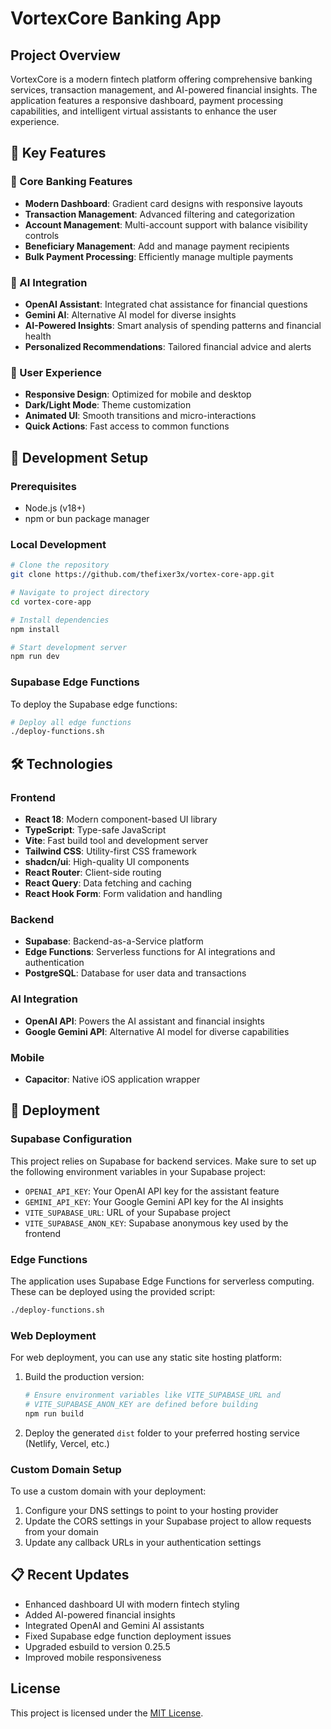 # VortexCore Banking App

## Project Overview

VortexCore is a modern fintech platform offering comprehensive banking services, transaction management, and AI-powered financial insights. The application features a responsive dashboard, payment processing capabilities, and intelligent virtual assistants to enhance the user experience.

## 🚀 Key Features

### 💼 Core Banking Features
- **Modern Dashboard**: Gradient card designs with responsive layouts
- **Transaction Management**: Advanced filtering and categorization
- **Account Management**: Multi-account support with balance visibility controls
- **Beneficiary Management**: Add and manage payment recipients
- **Bulk Payment Processing**: Efficiently manage multiple payments

### 🤖 AI Integration
- **OpenAI Assistant**: Integrated chat assistance for financial questions
- **Gemini AI**: Alternative AI model for diverse insights
- **AI-Powered Insights**: Smart analysis of spending patterns and financial health
- **Personalized Recommendations**: Tailored financial advice and alerts

### 🎨 User Experience
- **Responsive Design**: Optimized for mobile and desktop
- **Dark/Light Mode**: Theme customization
- **Animated UI**: Smooth transitions and micro-interactions
- **Quick Actions**: Fast access to common functions

## 🧰 Development Setup

### Prerequisites
- Node.js (v18+)
- npm or bun package manager

### Local Development

```sh
# Clone the repository
git clone https://github.com/thefixer3x/vortex-core-app.git

# Navigate to project directory
cd vortex-core-app

# Install dependencies
npm install

# Start development server
npm run dev
```

### Supabase Edge Functions
To deploy the Supabase edge functions:

```sh
# Deploy all edge functions
./deploy-functions.sh
```

## 🛠️ Technologies

### Frontend
- **React 18**: Modern component-based UI library
- **TypeScript**: Type-safe JavaScript
- **Vite**: Fast build tool and development server
- **Tailwind CSS**: Utility-first CSS framework
- **shadcn/ui**: High-quality UI components
- **React Router**: Client-side routing
- **React Query**: Data fetching and caching
- **React Hook Form**: Form validation and handling

### Backend
- **Supabase**: Backend-as-a-Service platform
- **Edge Functions**: Serverless functions for AI integrations and authentication
- **PostgreSQL**: Database for user data and transactions

### AI Integration
- **OpenAI API**: Powers the AI assistant and financial insights
- **Google Gemini API**: Alternative AI model for diverse capabilities

### Mobile
- **Capacitor**: Native iOS application wrapper

## 🚀 Deployment

### Supabase Configuration

This project relies on Supabase for backend services. Make sure to set up the following environment variables in your Supabase project:

- `OPENAI_API_KEY`: Your OpenAI API key for the assistant feature
- `GEMINI_API_KEY`: Your Google Gemini API key for the AI insights
- `VITE_SUPABASE_URL`: URL of your Supabase project
- `VITE_SUPABASE_ANON_KEY`: Supabase anonymous key used by the frontend

### Edge Functions

The application uses Supabase Edge Functions for serverless computing. These can be deployed using the provided script:

```sh
./deploy-functions.sh
```

### Web Deployment

For web deployment, you can use any static site hosting platform:

1. Build the production version:
   ```sh
   # Ensure environment variables like VITE_SUPABASE_URL and
   # VITE_SUPABASE_ANON_KEY are defined before building
   npm run build
   ```

2. Deploy the generated `dist` folder to your preferred hosting service (Netlify, Vercel, etc.)

### Custom Domain Setup

To use a custom domain with your deployment:

1. Configure your DNS settings to point to your hosting provider
2. Update the CORS settings in your Supabase project to allow requests from your domain
3. Update any callback URLs in your authentication settings

## 📋 Recent Updates

- Enhanced dashboard UI with modern fintech styling
- Added AI-powered financial insights
- Integrated OpenAI and Gemini AI assistants
- Fixed Supabase edge function deployment issues
- Upgraded esbuild to version 0.25.5
- Improved mobile responsiveness

## License

This project is licensed under the [MIT License](LICENSE).

